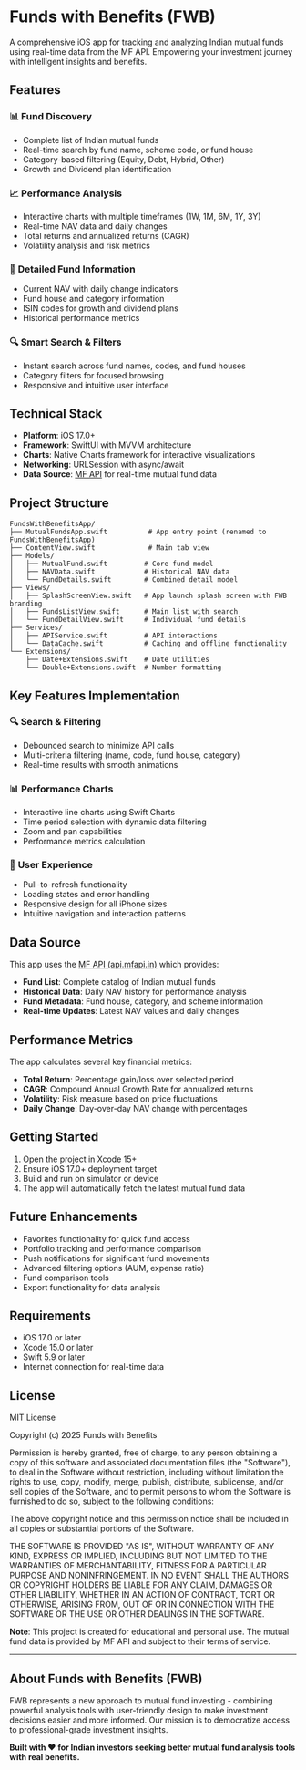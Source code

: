 # Funds with Benefits (FWB)

A comprehensive iOS app for tracking and analyzing Indian mutual funds using real-time data from the MF API. Empowering your investment journey with intelligent insights and benefits.

## Features

### 📊 **Fund Discovery**
- Complete list of Indian mutual funds
- Real-time search by fund name, scheme code, or fund house
- Category-based filtering (Equity, Debt, Hybrid, Other)
- Growth and Dividend plan identification

### 📈 **Performance Analysis**
- Interactive charts with multiple timeframes (1W, 1M, 6M, 1Y, 3Y)
- Real-time NAV data and daily changes
- Total returns and annualized returns (CAGR)
- Volatility analysis and risk metrics

### 🎯 **Detailed Fund Information**
- Current NAV with daily change indicators
- Fund house and category information
- ISIN codes for growth and dividend plans
- Historical performance metrics

### 🔍 **Smart Search & Filters**
- Instant search across fund names, codes, and fund houses
- Category filters for focused browsing
- Responsive and intuitive user interface

## Technical Stack

- **Platform**: iOS 17.0+
- **Framework**: SwiftUI with MVVM architecture
- **Charts**: Native Charts framework for interactive visualizations
- **Networking**: URLSession with async/await
- **Data Source**: [MF API](https://api.mfapi.in/mf) for real-time mutual fund data

## Project Structure

```
FundsWithBenefitsApp/
├── MutualFundsApp.swift          # App entry point (renamed to FundsWithBenefitsApp)
├── ContentView.swift             # Main tab view
├── Models/
│   ├── MutualFund.swift         # Core fund model
│   ├── NAVData.swift            # Historical NAV data
│   └── FundDetails.swift        # Combined detail model
├── Views/
│   ├── SplashScreenView.swift   # App launch splash screen with FWB branding
│   ├── FundsListView.swift      # Main list with search
│   └── FundDetailView.swift     # Individual fund details
├── Services/
│   ├── APIService.swift         # API interactions
│   └── DataCache.swift          # Caching and offline functionality
└── Extensions/
    ├── Date+Extensions.swift    # Date utilities
    └── Double+Extensions.swift  # Number formatting
```

## Key Features Implementation

### 🔍 **Search & Filtering**
- Debounced search to minimize API calls
- Multi-criteria filtering (name, code, fund house, category)
- Real-time results with smooth animations

### 📊 **Performance Charts**
- Interactive line charts using Swift Charts
- Time period selection with dynamic data filtering
- Zoom and pan capabilities
- Performance metrics calculation

### 📱 **User Experience**
- Pull-to-refresh functionality
- Loading states and error handling
- Responsive design for all iPhone sizes
- Intuitive navigation and interaction patterns

## Data Source

This app uses the [MF API (api.mfapi.in)](https://api.mfapi.in/mf) which provides:

- **Fund List**: Complete catalog of Indian mutual funds
- **Historical Data**: Daily NAV history for performance analysis
- **Fund Metadata**: Fund house, category, and scheme information
- **Real-time Updates**: Latest NAV values and daily changes

## Performance Metrics

The app calculates several key financial metrics:

- **Total Return**: Percentage gain/loss over selected period
- **CAGR**: Compound Annual Growth Rate for annualized returns
- **Volatility**: Risk measure based on price fluctuations
- **Daily Change**: Day-over-day NAV change with percentages

## Getting Started

1. Open the project in Xcode 15+
2. Ensure iOS 17.0+ deployment target
3. Build and run on simulator or device
4. The app will automatically fetch the latest mutual fund data

## Future Enhancements

- Favorites functionality for quick fund access
- Portfolio tracking and performance comparison
- Push notifications for significant fund movements
- Advanced filtering options (AUM, expense ratio)
- Fund comparison tools
- Export functionality for data analysis

## Requirements

- iOS 17.0 or later
- Xcode 15.0 or later
- Swift 5.9 or later
- Internet connection for real-time data

## License

MIT License

Copyright (c) 2025 Funds with Benefits

Permission is hereby granted, free of charge, to any person obtaining a copy
of this software and associated documentation files (the "Software"), to deal
in the Software without restriction, including without limitation the rights
to use, copy, modify, merge, publish, distribute, sublicense, and/or sell
copies of the Software, and to permit persons to whom the Software is
furnished to do so, subject to the following conditions:

The above copyright notice and this permission notice shall be included in all
copies or substantial portions of the Software.

THE SOFTWARE IS PROVIDED "AS IS", WITHOUT WARRANTY OF ANY KIND, EXPRESS OR
IMPLIED, INCLUDING BUT NOT LIMITED TO THE WARRANTIES OF MERCHANTABILITY,
FITNESS FOR A PARTICULAR PURPOSE AND NONINFRINGEMENT. IN NO EVENT SHALL THE
AUTHORS OR COPYRIGHT HOLDERS BE LIABLE FOR ANY CLAIM, DAMAGES OR OTHER
LIABILITY, WHETHER IN AN ACTION OF CONTRACT, TORT OR OTHERWISE, ARISING FROM,
OUT OF OR IN CONNECTION WITH THE SOFTWARE OR THE USE OR OTHER DEALINGS IN THE
SOFTWARE.

**Note**: This project is created for educational and personal use. The mutual fund data is provided by MF API and subject to their terms of service.

---

## About Funds with Benefits (FWB)

FWB represents a new approach to mutual fund investing - combining powerful analysis tools with user-friendly design to make investment decisions easier and more informed. Our mission is to democratize access to professional-grade investment insights.

**Built with ❤️ for Indian investors seeking better mutual fund analysis tools with real benefits.**